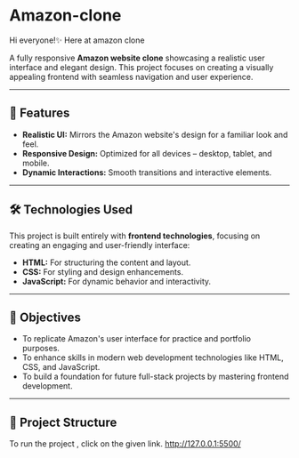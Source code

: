 # Amazon-clone

Hi everyone!✨ Here at amazon clone

A fully responsive **Amazon website clone** showcasing a realistic user interface and elegant design. This project focuses on creating a visually appealing frontend with seamless navigation and user experience.

---

## 🚀 Features

- **Realistic UI:** Mirrors the Amazon website's design for a familiar look and feel.
- **Responsive Design:** Optimized for all devices – desktop, tablet, and mobile.
- **Dynamic Interactions:** Smooth transitions and interactive elements.

---

## 🛠️ Technologies Used

This project is built entirely with **frontend technologies**, focusing on creating an engaging and user-friendly interface:

- **HTML:** For structuring the content and layout.
- **CSS:** For styling and design enhancements.
- **JavaScript:** For dynamic behavior and interactivity.

---

## 🎯 Objectives

- To replicate Amazon's user interface for practice and portfolio purposes.
- To enhance skills in modern web development technologies like HTML, CSS, and JavaScript.
- To build a foundation for future full-stack projects by mastering frontend development.

---

## 📂 Project Structure

To run the project , click on the given link. http://127.0.0.1:5500/

